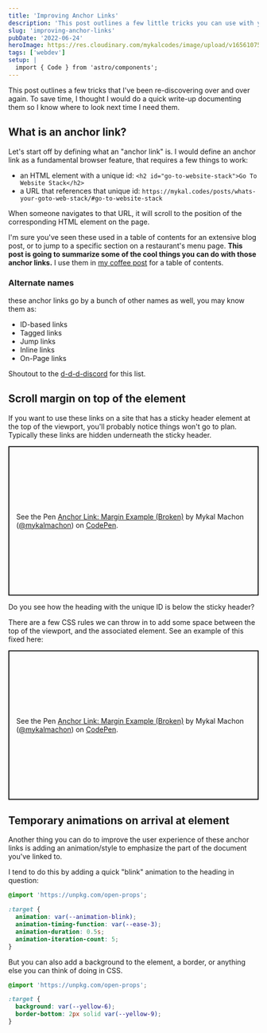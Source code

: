```yaml
---
title: 'Improving Anchor Links'
description: 'This post outlines a few little tricks you can use with your anchor links'
slug: 'improving-anchor-links'
pubDate: '2022-06-24'
heroImage: https://res.cloudinary.com/mykalcodes/image/upload/v1656107583/Mykal%20Codes/rick-rothenberg-Nqx3SaMp4kQ-unsplash.jpg
tags: ['webdev']
setup: |
  import { Code } from 'astro/components';
---
```


This post outlines a few tricks that I've been re-discovering over and over again. To save time, I thought I would do a quick write-up documenting them so I know where to look next time I need them.

## What is an anchor link?

Let's start off by defining what an "anchor link" is. I would define an anchor link as a fundamental browser feature, that requires a few things to work:

- an HTML element with a unique id: `<h2 id="go-to-website-stack">Go To Website Stack</h2>`
- a URL that references that unique id: `https://mykal.codes/posts/whats-your-goto-web-stack/#go-to-website-stack`

When someone navigates to that URL, it will scroll to the position of the corresponding HTML element on the page.

I'm sure you've seen these used in a table of contents for an extensive blog post, or to jump to a specific section on a restaurant's menu page.  **This post is going to summarize some of the cool things you can do with those anchor links.** I use them in [my coffee post](/posts/coffee-setup) for a table of contents.

### Alternate names

these anchor links go by a bunch of other names as well, you may know them as:

- ID-based links
- Tagged links
- Jump links
- Inline links
- On-Page links

Shoutout to the [d-d-d-discord](https://www.patreon.com/shoptalkshow) for this list.

## Scroll margin on top of the element

If you want to use these links on a site that has a sticky header element at the top of the viewport, you'll probably notice things won't go to plan. Typically these links are hidden underneath the sticky header.

<p class="codepen" data-height="300" data-default-tab="result" data-slug-hash="RwQXYrj" data-user="mykalmachon" style="height: 300px; box-sizing: border-box; display: flex; align-items: center; justify-content: center; border: 2px solid; margin: 1em 0; padding: 1em;">
  <span>See the Pen <a href="https://codepen.io/mykalmachon/pen/RwQXYrj">
  Anchor Link: Margin Example (Broken)</a> by Mykal Machon (<a href="https://codepen.io/mykalmachon">@mykalmachon</a>)
  on <a href="https://codepen.io">CodePen</a>.</span>
</p>
<script async src="https://cpwebassets.codepen.io/assets/embed/ei.js"></script>

Do you see how the heading with the unique ID is below the sticky header?

There are a few CSS rules we can throw in to add some space between the top of the viewport, and the associated element.
See an example of this fixed here:

<p class="codepen" data-height="300" data-default-tab="result" data-slug-hash="YzemOGr" data-user="mykalmachon" style="height: 300px; box-sizing: border-box; display: flex; align-items: center; justify-content: center; border: 2px solid; margin: 1em 0; padding: 1em;">
  <span>See the Pen <a href="https://codepen.io/mykalmachon/pen/YzemOGr">
  Anchor Link: Margin Example (Broken)</a> by Mykal Machon (<a href="https://codepen.io/mykalmachon">@mykalmachon</a>)
  on <a href="https://codepen.io">CodePen</a>.</span>
</p>
<script async src="https://cpwebassets.codepen.io/assets/embed/ei.js"></script>

## Temporary animations on arrival at element

Another thing you can do to improve the user experience of these anchor links is adding an animation/style to emphasize the part of the document you've linked to.

I tend to do this by adding a quick "blink" animation to the heading in question:

```css
@import 'https://unpkg.com/open-props';

:target {
  animation: var(--animation-blink);
  animation-timing-function: var(--ease-3);
  animation-duration: 0.5s;
  animation-iteration-count: 5;
}
```

But you can also add a background to the element, a border, or anything else you can think of doing in CSS.

```css
@import 'https://unpkg.com/open-props';

:target {
  background: var(--yellow-6);
  border-bottom: 2px solid var(--yellow-9);
}
```
